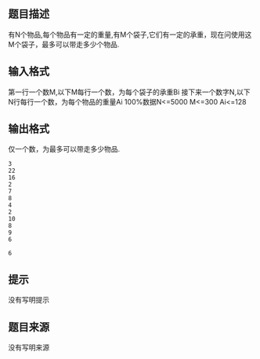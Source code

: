 


## 题目描述
有N个物品,每个物品有一定的重量,有M个袋子,它们有一定的承重，现在问使用这M个袋子，最多可以带走多少个物品.
## 输入格式
第一行一个数M,以下M每行一个数，为每个袋子的承重Bi
接下来一个数字N,以下N行每行一个数，为每个物品的重量Ai
100%数据N<=5000 M<=300 Ai<=128
## 输出格式
仅一个数，为最多可以带走多少物品.

```input1
3
22
16
2
7
8
4
2
10
8
9
6

```
```output1
6
```

## 提示
没有写明提示
## 题目来源
没有写明来源


